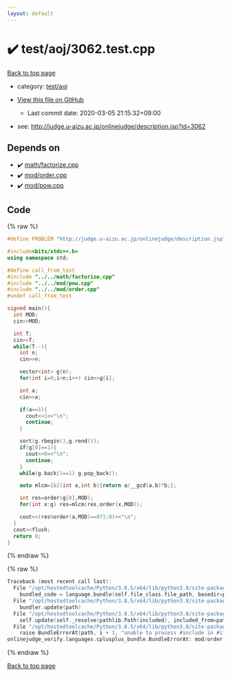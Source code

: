 ```yaml
---
layout: default
---
```


<!-- mathjax config similar to math.stackexchange -->
<script type="text/javascript" async
  src="https://cdnjs.cloudflare.com/ajax/libs/mathjax/2.7.5/MathJax.js?config=TeX-MML-AM_CHTML">
</script>
<script type="text/x-mathjax-config">
  MathJax.Hub.Config({
    TeX: { equationNumbers: { autoNumber: "AMS" }},
    tex2jax: {
      inlineMath: [ ['$','$'] ],
      processEscapes: true
    },
    "HTML-CSS": { matchFontHeight: false },
    displayAlign: "left",
    displayIndent: "2em"
  });
</script>

<script type="text/javascript" src="https://cdnjs.cloudflare.com/ajax/libs/jquery/3.4.1/jquery.min.js"></script>
<script src="https://cdn.jsdelivr.net/npm/jquery-balloon-js@1.1.2/jquery.balloon.min.js" integrity="sha256-ZEYs9VrgAeNuPvs15E39OsyOJaIkXEEt10fzxJ20+2I=" crossorigin="anonymous"></script>
<script type="text/javascript" src="../../../assets/js/copy-button.js"></script>
<link rel="stylesheet" href="../../../assets/css/copy-button.css" />


# :heavy_check_mark: test/aoj/3062.test.cpp

<a href="../../../index.html">Back to top page</a>

* category: <a href="../../../index.html#0d0c91c0cca30af9c1c9faef0cf04aa9">test/aoj</a>
* <a href="{{ site.github.repository_url }}/blob/master/test/aoj/3062.test.cpp">View this file on GitHub</a>
    - Last commit date: 2020-03-05 21:15:32+09:00


* see: <a href="http://judge.u-aizu.ac.jp/onlinejudge/description.jsp?id=3062">http://judge.u-aizu.ac.jp/onlinejudge/description.jsp?id=3062</a>


## Depends on

* :heavy_check_mark: <a href="../../../library/math/factorize.cpp.html">math/factorize.cpp</a>
* :heavy_check_mark: <a href="../../../library/mod/order.cpp.html">mod/order.cpp</a>
* :heavy_check_mark: <a href="../../../library/mod/pow.cpp.html">mod/pow.cpp</a>


## Code

<a id="unbundled"></a>
{% raw %}
```cpp
#define PROBLEM "http://judge.u-aizu.ac.jp/onlinejudge/description.jsp?id=3062"

#include<bits/stdc++.h>
using namespace std;

#define call_from_test
#include "../../math/factorize.cpp"
#include "../../mod/pow.cpp"
#include "../../mod/order.cpp"
#undef call_from_test

signed main(){
  int MOD;
  cin>>MOD;

  int T;
  cin>>T;
  while(T--){
    int n;
    cin>>n;

    vector<int> g(n);
    for(int i=0;i<n;i++) cin>>g[i];

    int a;
    cin>>a;

    if(a==1){
      cout<<1<<"\n";
      continue;
    }

    sort(g.rbegin(),g.rend());
    if(g[0]==1){
      cout<<0<<"\n";
      continue;
    }
    while(g.back()==1) g.pop_back();

    auto mlcm=[&](int a,int b){return a/__gcd(a,b)*b;};

    int res=order(g[0],MOD);
    for(int x:g) res=mlcm(res,order(x,MOD));

    cout<<(res%order(a,MOD)==0?1:0)<<"\n";
  }
  cout<<flush;
  return 0;
}

```
{% endraw %}

<a id="bundled"></a>
{% raw %}
```cpp
Traceback (most recent call last):
  File "/opt/hostedtoolcache/Python/3.8.5/x64/lib/python3.8/site-packages/onlinejudge_verify/docs.py", line 349, in write_contents
    bundled_code = language.bundle(self.file_class.file_path, basedir=pathlib.Path.cwd())
  File "/opt/hostedtoolcache/Python/3.8.5/x64/lib/python3.8/site-packages/onlinejudge_verify/languages/cplusplus.py", line 185, in bundle
    bundler.update(path)
  File "/opt/hostedtoolcache/Python/3.8.5/x64/lib/python3.8/site-packages/onlinejudge_verify/languages/cplusplus_bundle.py", line 307, in update
    self.update(self._resolve(pathlib.Path(included), included_from=path))
  File "/opt/hostedtoolcache/Python/3.8.5/x64/lib/python3.8/site-packages/onlinejudge_verify/languages/cplusplus_bundle.py", line 306, in update
    raise BundleErrorAt(path, i + 1, "unable to process #include in #if / #ifdef / #ifndef other than include guards")
onlinejudge_verify.languages.cplusplus_bundle.BundleErrorAt: mod/order.cpp: line 6: unable to process #include in #if / #ifdef / #ifndef other than include guards

```
{% endraw %}

<a href="../../../index.html">Back to top page</a>


